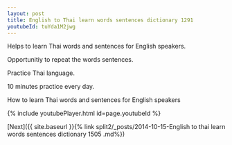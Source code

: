 ```yaml
---
layout: post
title: English to Thai learn words sentences dictionary 1291 
youtubeId: tuYda1M2jwg
---
```

 
 
Helps to learn Thai words and sentences for English speakers.

Opportunitiy to repeat the words sentences. 

Practice Thai language. 
 
10 minutes practice every day. 
 
How to learn Thai words and sentences for English speakers 
 
{% include youtubePlayer.html id=page.youtubeId %}
 
 
[Next]({{ site.baseurl }}{% link  split2/_posts/2014-10-15-English to thai learn words sentences dictionary 1505 .md%})
 
